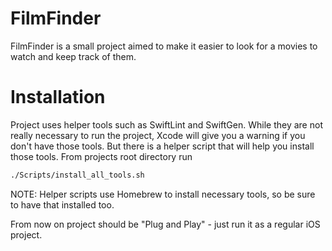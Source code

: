 # FilmFinder
FilmFinder is a small project aimed to make it easier to look for a movies to watch and keep track of them.

# Installation
Project uses helper tools such as SwiftLint and SwiftGen. While they are not really necessary to run the project, Xcode will give you a warning if you don't have those tools. But there is a helper script that will help you install those tools. From projects root directory run 
```bash
./Scripts/install_all_tools.sh
```

NOTE: Helper scripts use Homebrew to install necessary tools, so be sure to have that installed too.

From now on project should be "Plug and Play" - just run it as a regular iOS project.
